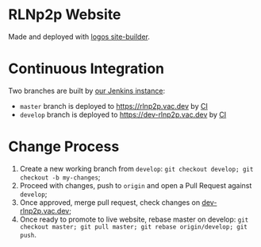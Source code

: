 # RLNp2p Website

Made and deployed with [logos site-builder](https://github.com/acid-info/logos-site-builder).

# Continuous Integration

Two branches are built by [our Jenkins instance](https://ci.infra.status.im/):

* `master` branch is deployed to https://rlnp2p.vac.dev by [CI](https://ci.infra.status.im/job/website/job/rlnp2p.vac.dev/)
* `develop` branch is deployed to https://dev-rlnp2p.vac.dev by [CI](https://ci.infra.status.im/job/website/job/dev-rlnp2p.vac.dev/)

# Change Process

1. Create a new working branch from `develop`: `git checkout develop; git checkout -b my-changes`;
2. Proceed with changes, push to `origin` and open a Pull Request against `develop`;
3. Once approved, merge pull request, check changes on [dev-rlnp2p.vac.dev](https://dev-rlnp2p.vac.dev);
4. Once ready to promote to live website, rebase master on develop: `git checkout master; git pull master; git rebase origin/develop; git push`.
